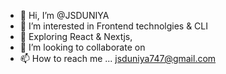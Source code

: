 - 👋 Hi, I’m @JSDUNIYA
- 👀 I’m interested in Frontend technolgies & CLI
- 🌱 Exploring React & Nextjs,
- 💞️ I’m looking to collaborate on 
- 📫 How to reach me ... jsduniya747@gmail.com

<!---
JSDUNIYA/JSDUNIYA is a ✨ special ✨ repository because its `README.md` (this file) appears on your GitHub profile.
You can click the Preview link to take a look at your changes.
--->
